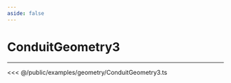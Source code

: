 ```yaml
---
aside: false
---
```

# ConduitGeometry3
---
<Demo src="examples/geometry/ConduitGeometry3.ts" :code="false" :height="700"></Demo>

<<< @/public/examples/geometry/ConduitGeometry3.ts